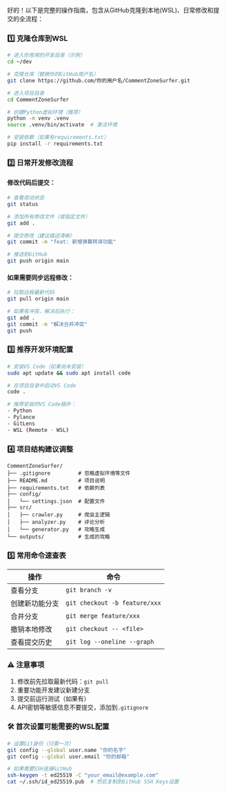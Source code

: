 好的！以下是完整的操作指南，包含从GitHub克隆到本地(WSL)、日常修改和提交的全流程：

### 1️⃣ 克隆仓库到WSL
```bash
# 进入你常用的开发目录（示例）
cd ~/dev

# 克隆仓库（替换你的GitHub用户名）
git clone https://github.com/你的用户名/CommentZoneSurfer.git

# 进入项目目录
cd CommentZoneSurfer

# 创建Python虚拟环境（推荐）
python -m venv .venv
source .venv/bin/activate  # 激活环境

# 安装依赖（如果有requirements.txt）
pip install -r requirements.txt
```

### 2️⃣ 日常开发修改流程
#### 修改代码后提交：
```bash
# 查看改动状态
git status

# 添加所有修改文件（或指定文件）
git add .

# 提交修改（建议描述清晰）
git commit -m "feat: 新增弹幕转译功能"

# 推送到GitHub
git push origin main
```

#### 如果需要同步远程修改：
```bash
# 拉取远程最新代码
git pull origin main

# 如果有冲突，解决后执行：
git add .
git commit -m "解决合并冲突"
git push
```

### 3️⃣ 推荐开发环境配置
```bash
# 安装VS Code（如果尚未安装）
sudo apt update && sudo apt install code

# 在项目目录中启动VS Code
code .

# 推荐安装的VS Code插件：
- Python
- Pylance
- GitLens
- WSL (Remote - WSL)
```

### 4️⃣ 项目结构建议调整
```
CommentZoneSurfer/
├── .gitignore         # 忽略虚拟环境等文件
├── README.md          # 项目说明
├── requirements.txt   # 依赖列表
├── config/
│   └── settings.json  # 配置文件
├── src/
│   ├── crawler.py     # 爬虫主逻辑
│   ├── analyzer.py    # 评论分析
│   └── generator.py   # 攻略生成
└── outputs/           # 生成的攻略
```

### 5️⃣ 常用命令速查表
| 操作 | 命令 |
|-------|-------|
| 查看分支 | `git branch -v` |
| 创建新功能分支 | `git checkout -b feature/xxx` |
| 合并分支 | `git merge feature/xxx` |
| 撤销本地修改 | `git checkout -- <file>` |
| 查看提交历史 | `git log --oneline --graph` |

### ⚠️ 注意事项
1. 修改前先拉取最新代码：`git pull`
2. 重要功能开发建议新建分支
3. 提交前运行测试（如果有）
4. API密钥等敏感信息不要提交，添加到`.gitignore`

### 🛠️ 首次设置可能需要的WSL配置
```bash
# 设置Git身份（只需一次）
git config --global user.name "你的名字"
git config --global user.email "你的邮箱"

# 如果需要SSH连接GitHub
ssh-keygen -t ed25519 -C "your_email@example.com"
cat ~/.ssh/id_ed25519.pub  # 然后复制到GitHub SSH Keys设置
```